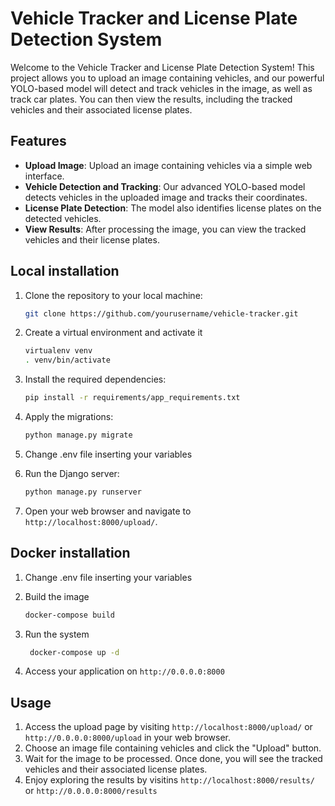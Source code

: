 # Vehicle Tracker and License Plate Detection System
Welcome to the Vehicle Tracker and License Plate Detection System! This project allows you to upload an image containing vehicles, and our powerful YOLO-based model will detect and track vehicles in the image, as well as track car plates. You can then view the results, including the tracked vehicles and their associated license plates.

## Features

- **Upload Image**: Upload an image containing vehicles via a simple web interface.
- **Vehicle Detection and Tracking**: Our advanced YOLO-based model detects vehicles in the uploaded image and tracks their coordinates.
- **License Plate Detection**: The model also identifies license plates on the detected vehicles.
- **View Results**: After processing the image, you can view the tracked vehicles and their license plates.

## Local installation

1. Clone the repository to your local machine:

    ```bash
    git clone https://github.com/yourusername/vehicle-tracker.git
    ```
2. Create a virtual environment and activate it
    ```bash
    virtualenv venv
   . venv/bin/activate
    ```
3. Install the required dependencies:

    ```bash
    pip install -r requirements/app_requirements.txt
    ```

4. Apply the migrations:

    ```bash
    python manage.py migrate
    ```
5. Change .env file inserting your variables

6. Run the Django server:

    ```bash
    python manage.py runserver
    ```

7. Open your web browser and navigate to `http://localhost:8000/upload/`.

## Docker installation
1. Change .env file inserting your variables

2. Build the image
    ```bash
    docker-compose build
    ```
3. Run the system
   ```bash
    docker-compose up -d
    ```
3. Access your application on `http://0.0.0.0:8000`

## Usage

1. Access the upload page by visiting `http://localhost:8000/upload/` or `http://0.0.0.0:8000/upload`  in your web browser.
2. Choose an image file containing vehicles and click the "Upload" button.
3. Wait for the image to be processed. Once done, you will see the tracked vehicles and their associated license plates.
4. Enjoy exploring the results by visitins `http://localhost:8000/results/` or `http://0.0.0.0:8000/results`


